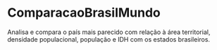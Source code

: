 # ComparacaoBrasilMundo
Analisa e compara o país mais parecido com relação à área territorial, densidade populacional, população e IDH com os estados brasileiros.  
